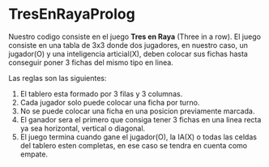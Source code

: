 # TresEnRayaProlog
Nuestro codigo consiste en el juego **Tres en Raya** (Three in a row). El juego consiste en una tabla de 3x3 donde dos jugadores, en nuestro caso, un jugador(O) y una inteligencia articial(X), deben colocar sus fichas hasta conseguir poner 3 fichas del mismo tipo en linea.

Las reglas son las siguientes:

1. El tablero esta formado por 3 filas y 3 columnas.
2. Cada jugador solo puede colocar una ficha por turno.
3. No se puede colocar una ficha en una posicion previamente marcada.
4. El ganador sera el primero que consiga tener 3 fichas en una linea recta ya sea horizontal, vertical o diagonal.
5. El juego termina cuando gane el jugador(O), la IA(X) o todas las celdas del tablero esten completas, en ese caso se tendra en cuenta como empate.
